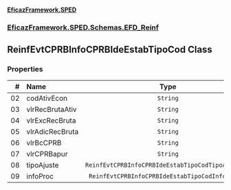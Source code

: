 #### [EficazFramework.SPED](EficazFrameworkSPED.md 'EficazFramework SPED')
### [EficazFramework.SPED.Schemas.EFD_Reinf](EficazFramework.SPED.Schemas.EFD_Reinf.md 'EficazFramework.SPED.Schemas.EFD_Reinf')

## ReinfEvtCPRBInfoCPRBIdeEstabTipoCod Class
### Properties

| # | Name | Type | |
| ---: | :--- | :---: | :--- |
| 02 | codAtivEcon | `String` |  |
| 03 | vlrRecBrutaAtiv | `String` |  |
| 04 | vlrExcRecBruta | `String` |  |
| 05 | vlrAdicRecBruta | `String` |  |
| 06 | vlrBcCPRB | `String` |  |
| 07 | vlrCPRBapur | `String` |  |
| 08 | tipoAjuste | `ReinfEvtCPRBInfoCPRBIdeEstabTipoCodTipoAjuste[]` |  |
| 09 | infoProc | `ReinfEvtCPRBInfoCPRBIdeEstabTipoCodInfoProc[]` |  |
